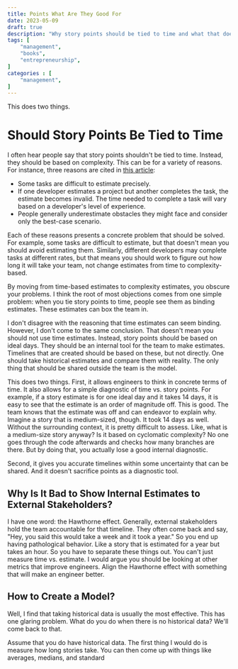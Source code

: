 ```yaml
---
title: Points What Are They Good For
date: 2023-05-09
draft: true
description: "Why story points should be tied to time and what that does for you."
tags: [
    "management",
    "books",
    "entrepreneurship",
]
categories : [
    "management",
]
---
```

This does two things.
# Should Story Points Be Tied to Time

I often hear people say that story points shouldn't be tied to time. Instead, they should be based on complexity. This can be for a variety of reasons. For instance, three reasons are cited in [this article](https://rubygarage.org/blog/3-reasons-to-estimate-with-story-points):

- Some tasks are difficult to estimate precisely.
- If one developer estimates a project but another completes the task, the estimate becomes invalid. The time needed to complete a task will vary based on a developer's level of experience.
- People generally underestimate obstacles they might face and consider only the best-case scenario.

Each of these reasons presents a concrete problem that should be solved. For example, some tasks are difficult to estimate, but that doesn't mean you should avoid estimating them. Similarly, different developers may complete tasks at different rates, but that means you should work to figure out how long it will take your team, not change estimates from time to complexity-based.

By moving from time-based estimates to complexity estimates, you obscure your problems. I think the root of most objections comes from one simple problem: when you tie story points to time, people see them as binding estimates. These estimates can box the team in.

I don't disagree with the reasoning that time estimates can seem binding. However, I don't come to the same conclusion. That doesn't mean you should not use time estimates. Instead, story points should be based on ideal days. They should be an internal tool for the team to make estimates. Timelines that are created should be based on these, but not directly. One should take historical estimates and compare them with reality. The only thing that should be shared outside the team is the model.

This does two things. First, it allows engineers to think in concrete terms of time. It also allows for a simple diagnostic of time vs. story points. For example, if a story estimate is for one ideal day and it takes 14 days, it is easy to see that the estimate is an order of magnitude off. This is good. The team knows that the estimate was off and can endeavor to explain why. Imagine a story that is medium-sized, though. It took 14 days as well. Without the surrounding context, it is pretty difficult to assess. Like, what is a medium-size story anyway? Is it based on cyclomatic complexity? No one goes through the code afterwards and checks how many branches are there. But by doing that, you actually lose a good internal diagnostic.

Second, it gives you accurate timelines within some uncertainty that can be shared. And it doesn't sacrifice points as a diagnostic tool.

## Why Is It Bad to Show Internal Estimates to External Stakeholders?

I have one word: the Hawthorne effect. Generally, external stakeholders hold the team accountable for that timeline. They often come back and say, "Hey, you said this would take a week and it took a year." So you end up having pathological behavior. Like a story that is estimated for a year but takes an hour. So you have to separate these things out. You can't just measure time vs. estimate. I would argue you should be looking at other metrics that improve engineers. Align the Hawthorne effect with something that will make an engineer better.

## How to Create a Model?

Well, I find that taking historical data is usually the most effective. This has one glaring problem. What do you do when there is no historical data? We'll come back to that.

Assume that you do have historical data. The first thing I would do is measure how long stories take. You can then come up with things like averages, medians, and standard
